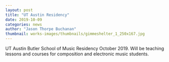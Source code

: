 ```yaml
---
layout: post
title: "UT Austin Residency"
date: 2019-10-09
categories: news
author: "Jason Thorpe Buchanan"
thumbnail: works-images/thumbnails/gimmeshelter_1_250x167.jpg
---
```


UT Austin Butler School of Music Residency October 2019. Will be teaching lessons and courses for composition and electronic music students.
